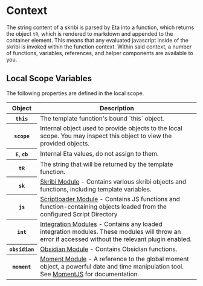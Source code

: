 # Context 

The string content of a skribi is parsed by Eta into a function, which returns the object `tR`, which is rendered to markdown and appended to the container element. This means that any evaluated javascript inside of the skribi is invoked within the function context. Within said context, a number of functions, variables, references, and helper components are available to you.

## Local Scope Variables

The following properties are defined in the local scope. 

<table>
    <thead><th>Object</th><th>Description</th></thead>
    <tbody>
        <tr><th><code>this</code></th><td> The template function's bound `this` object.</td></tr>
        <tr><th><code>scope</code></th><td> Internal object used to provide objects to the local scope. You may inspect this object to view the provided objects.</td></tr>
        <tr><th><code>E</code>, <code>cb</code></th><td> Internal Eta values, do not assign to them.</td></tr>
        <tr><th><code>tR</code></th><td> The string that will be returned by the template function.</td></tr>
        <tr><th><code>sk</code></th><td><a href='/obsidian-skribi/scripting/modules/sk/child'>Skribi Module</a> - Contains various skribi objects and functions, including template variables.</td></tr>
        <tr><th><code>js</code></th><td><a href='/obsidian-skribi/scripting/scriptloader/'>Scriptloader Module</a> - Contains JS functions and function-containing objects loaded from the configured Script Directory</td></tr>
        <tr><th><code>int</code></th><td><a href='/obsidian-skribi/scripting/integrations/'>Integration Modules</a> - Contains any loaded integration modules. These modules will throw an error if accessed without the relevant plugin enabled. </td></th>
        <tr><th><code>obsidian</code></th><td><a href='/obsidian-skribi/scripting/integrations/'>Obsidian Module</a> - Contains Obsidian functions.</td></th>
        <tr><th><code>moment</code></th><td><a href='/obsidian-skribi/scripting/integrations/'>Moment Module</a> - A reference to the global moment object, a powerful date and time manipulation tool. See <a href='https://momentjs.com/'>MomentJS</a> for documentation.</td></th>
    <tbody>
</table>

